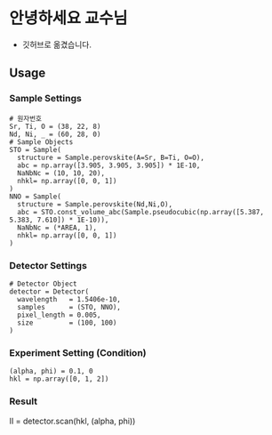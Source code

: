 # 안녕하세요 교수님

- 깃허브로 옮겼습니다.


## Usage

### Sample Settings
```
# 원자번호
Sr, Ti, O = (38, 22, 8)
Nd, Ni, _ = (60, 28, 0)
# Sample Objects
STO = Sample(
  structure = Sample.perovskite(A=Sr, B=Ti, O=O),
  abc = np.array([3.905, 3.905, 3.905]) * 1E-10,
  NaNbNc = (10, 10, 20),
  nhkl= np.array([0, 0, 1])
)
NNO = Sample(
  structure = Sample.perovskite(Nd,Ni,O),
  abc = STO.const_volume_abc(Sample.pseudocubic(np.array([5.387, 5.383, 7.610]) * 1E-10)),
  NaNbNc = (*AREA, 1),
  nhkl= np.array([0, 0, 1])
)
```

### Detector Settings
```
# Detector Object
detector = Detector(
  wavelength   = 1.5406e-10,
  samples      = (STO, NNO),
  pixel_length = 0.005,
  size         = (100, 100)
)

```

### Experiment Setting (Condition)
```
(alpha, phi) = 0.1, 0
hkl = np.array([0, 1, 2])
```

### Result
II = detector.scan(hkl, (alpha, phi))
